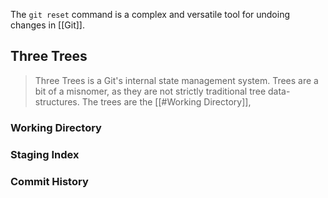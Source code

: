 The `git reset` command is a complex and versatile tool for undoing changes in [[Git]].
## Three Trees
> Three Trees is a Git's internal state management system. Trees are a bit of a misnomer, as they are not strictly traditional tree data-structures. The trees are the [[#Working Directory]], 
### Working Directory
### Staging Index
### Commit History
